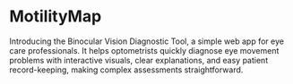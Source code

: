 # MotilityMap
Introducing the Binocular Vision Diagnostic Tool, a simple web app for eye care professionals. It helps optometrists quickly diagnose eye movement problems with interactive visuals, clear explanations, and easy patient record-keeping, making complex assessments straightforward.
